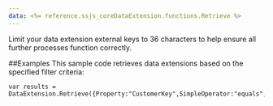 ```yaml
---
data: <%= reference.ssjs_coreDataExtension.functions.Retrieve %>
---
```


Limit your data extension external keys to 36 characters to help ensure all further processes function correctly.

##Examples
This sample code retrieves data extensions based on the specified filter criteria:

```
var results = DataExtension.Retrieve({Property:"CustomerKey",SimpleOperator:"equals",Value:"myDEKey"});
```
